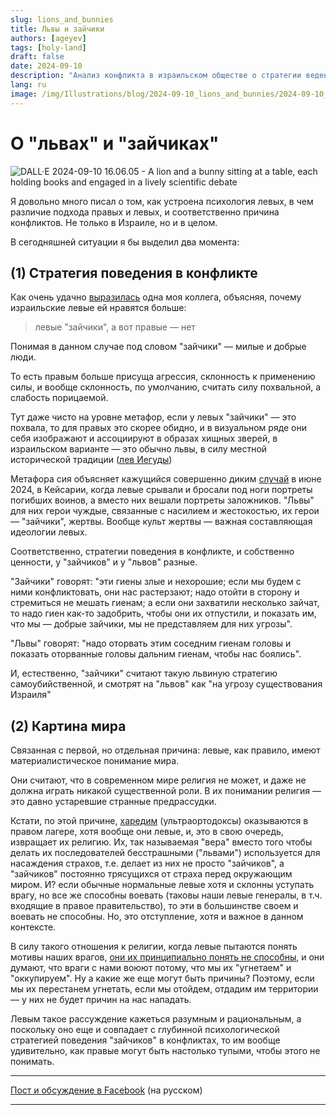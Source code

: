 ```yaml
---
slug: lions_and_bunnies
title: Львы и зайчики
authors: [ageyev]
tags: [holy-land]
draft: false
date: 2024-09-10
description: "Анализ конфликта в израильском обществе о стратегии ведения войны с врагами"
lang: ru
image: /img/Illustrations/blog/2024-09-10_lions_and_bunnies/2024-09-10_a_lion_and_a_bunny_sitting_at_a_table.jpg
---
```


# О "львах" и "зайчиках" 

![DALL·E 2024-09-10 16.06.05 - A lion and a bunny sitting at a table, each holding books and engaged in a lively scientific debate](/img/Illustrations/blog/2024-09-10_lions_and_bunnies/2024-09-10_a_lion_and_a_bunny_sitting_at_a_table.jpg)

Я довольно много писал о том, как устроена психология левых, в чем различие подхода правых и левых, и соответственно причина конфликтов. Не только в Израиле, но и в целом.

В сегодняшней ситуации я бы выделил два момента: 
<!-- truncate --> 

## (1) Стратегия поведения в конфликте 

Как очень удачно [выразилась](https://www.facebook.com/viktor.ageyev/posts/pfbid02jn9W6ehr6YQm6QyYPBneScTRP6CWA4SMgS7rwjW4KR6UJ8yrAUQZpXmWiaz8Mb1ql) одна моя коллега, объясняя, почему израильские левые ей нравятся больше: 
> левые "зайчики", а вот правые — нет 

Понимая в данном случае под словом "зайчики" — милые и добрые люди. 

То есть правым больше присуща агрессия, склонность к применению силы, и вообще склонность, по умолчанию, считать силу похвальной, а слабость порицаемой.

Тут даже чисто на уровне метафор, если у левых "зайчики" — это похвала, то для правых это скорее обидно, и в визуальном ряде они себя изображают и ассоциируют в образах хищных зверей, в израильском варианте — это обычно львы, в силу местной исторической традиции ([лев Иегуды](https://en.wikipedia.org/wiki/Lion_of_Judah))

Метафора сия объясняет кажущийся совершенно диким [случай](https://www.facebook.com/watch/?v=812790770995978) в июне 2024, в Кейсарии, когда левые срывали и бросали под ноги портреты погибших воинов, а вместо них вешали портреты заложников. "Львы" для них герои чуждые, связанные с насилием и жестокостью, их герои — "зайчики", жертвы. Вообще культ жертвы — важная составляющая идеологии левых.

Соответственно, стратегии поведения в конфликте, и собственно ценности, у "зайчиков" и у "львов" разные.

"Зайчики" говорят: "эти гиены злые и нехорошие; если мы будем с ними конфликтовать, они нас растерзают; надо отойти в сторону и стремиться не мешать гиенам; а если они захватили несколько зайчат, то надо гиен как-то задобрить, чтобы они их отпустили, и показать им, что мы — добрые зайчики, мы не представляем для них угрозы".

"Львы" говорят: "надо оторвать этим соседним гиенам головы и показать оторванные головы дальним гиенам, чтобы нас боялись".

И, естественно, "зайчики" считают такую львиную стратегию самоубийственной, и смотрят на "львов" как "на угрозу существования Израиля"

## (2) Картина мира 

Связанная с первой, но отдельная причина: левые, как правило, имеют материалистическое понимание мира.

Они считают, что в современном мире религия не может, и даже не должна играть никакой существенной роли.
В их понимании религия — это давно устаревшие странные предрассудки.

Кстати, по этой причине, [харедим](https://en.wikipedia.org/wiki/Haredi_Judaism) (ультраортодоксы) оказываются в правом лагере, хотя вообще они левые, и, это в свою очередь, извращает их религию. Их, так называемая "вера" вместо того чтобы делать их последователей бесстрашными ("львами") используется для насаждения страхов, т.е. делает из них не просто "зайчиков", а "зайчиков" постоянно трясущихся от страха перед окружающим миром. И? если обычные нормальные левые хотя и склонны уступать врагу, но все же способны воевать (таковы наши левые генералы, в т.ч. входящие в правое правительство), то эти в большинстве своем и воевать не способны. Но, это отступление, хотя и важное в данном контексте.

В силу такого отношения к религии, когда левые пытаются понять мотивы наших врагов, [они их принципиально понять не способны](/blog/understand-the-enemy), и они думают, что враги с нами воюют потому, что мы их "угнетаем" и "оккупируем". Ну а какие же еще могут быть причины? Поэтому, если мы их перестанем угнетать, если мы отойдем, отдадим им территории — у них не будет причин на нас нападать. 

Левым такое рассуждение кажеться разумным и рациональным, а поскольку оно еще и совпадает с глубинной психологической стратегией поведения "зайчиков" в конфликтах, то им вообще удивительно, как правые могут быть настолько тупыми, чтобы этого не понимать.

---

[Пост и обсуждение в Facebook](https://www.facebook.com/viktor.ageyev/posts/pfbid023kZNSLYpp9vNbMvw63wSWD82NLuDZKwJrynyt9FjUCZovveRbpY8ft7wosptydDNl) (на русском) 

--- 